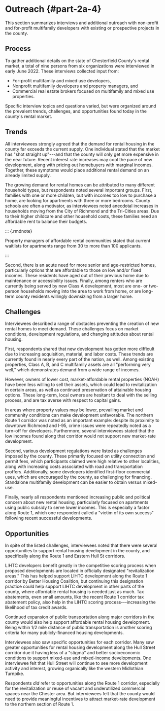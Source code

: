 # Outreach {#part-2a-4}

This section summarizes interviews and additional outreach with non-profit and for-profit multifamily developers with existing or prospective projects in the county. 

## Process

To gather additional details on the state of Chesterfield County's rental market, a total of nine persons from six organizations were interviewed in early June 2022. These interviews collected input from:

* For-profit multifamily and mixed use developers,
* Nonprofit multifamily developers and property managers, and
* Commercial real estate brokers focused on multifamily and mixed use properties.

Specific interview topics and questions varied, but were organized around the prevalent trends, challenges, and opportunities found today in the county's rental market.

## Trends

All interviewees strongly agreed that the demand for rental housing in the county far exceeds the current supply. One individual stated that the market has "shot straight up"---and that the county will only get more expensive in the near future. Recent interest rate increases may cool the pace of new development, along with pricing out homebuyers with marginal incomes. Together, these symptoms would place additional rental demand on an already limited supply.

The growing demand for rental homes can be attributed to many different household types, but respondents noted several important groups. First, families with one or more children, but with incomes too low to purchase a home, are looking for apartments with three or more bedrooms. County schools are often a motivator, as interviewees noted anecdotal increases in households moving from the City of Richmond and the Tri-Cities areas. Due to their higher childcare and other household costs, these families need an affordable rent to balance their budgets.

::: {.rmdnote}

Property managers of affordable rental communities stated that current waitlists for apartments range from 30 to more than 100 applicants. 

:::

Second, there is an acute need for more senior and age-restricted homes, particularly options that are affordable to those on low and/or fixed incomes. These residents have aged out of their previous home due to maintenance or accessibility issues. Finally, among renters who are currently being served by new Class A development, most are one- or two-person households moving into the area to work from home, or are long-term county residents willingly downsizing from a larger home.

## Challenges

Interviewees described a range of obstacles preventing the creation of new rental homes to meet demand. These challenges focus on market conditions, development regulations, and changing attitudes about rental housing.

First, respondents shared that new development has gotten more difficult due to increasing acquisition, material, and labor costs. These trends are currently found in nearly every part of the nation, as well. Among existing properties, Class A, B, and C multifamily assets are all "performing very well," which demonstrates demand from a wide range of incomes.

However, owners of lower cost, market-affordable rental properties (NOAH) have been less willing to sell their assets, which could lead to revitalization in certain areas, as well as continued preservation of attainable housing options. These long-term, local owners are hesitant to deal with the selling process, and are tax averse with respect to capital gains.

In areas where property values may be lower, prevailing market and community conditions can make development unfavorable. The northern Route 1 corridor was noted as an important example: despite its proximity to downtown Richmond and I-95, crime issues were repeatedly noted as a turn-off for developers. Furthermore, several interviewees stated that the low incomes found along that corridor would not support new market-rate development.

Second, various development regulations were listed as challenges imposed by the county. These primarily focused on utility connection and permit fees, which participants claimed were high relative to other localities, along with increasing costs associated with road and transportation proffers. Additionally, some developers identified first-floor commercial uses, which are encouraged by the county, as challenging for financing. Standalone multifamily development can be easier to obtain versus mixed-use.

Finally, nearly all respondents mentioned increasing public and political concern about new rental housing, particularly focused on apartments using public subsidy to serve lower incomes. This is especially a factor along Route 1, which one respondent called a "victim of its own success" following recent successful developments.

## Opportunities

In spite of the listed challenges, interviewees noted that there were several opportunities to support rental housing development in the county, and specifically along the Route 1 and Eastern Hull St corridors. 

LIHTC developers benefit greatly in the competitive scoring process when proposed developments are located in officially designated "revitalization areas." This has helped support LIHTC development along the Route 1 corridor by Better Housing Coalition, but continuing this designation practice could help support LIHTC development in other parts of the county, where affordable rental housing is needed just as much. Tax abatements, even small amounts, like the recent Route 1 corridor tax abatement policy, also help in the LIHTC scoring process---increasing the likelihood of tax credit awards.

Continued expansion of public transportation along major corridors in the county would also help support affordable rental housing development. Being within 1/2 mile distance of public transportation is another scoring criteria for many publicly-financed housing developments. 

Interviewees also saw specific opportunities for each corridor. Many saw greater opportunities for rental housing development along the Hull Street corridor due it having less of a "stigma" and better socioeconomic conditions to support mixed-use and mixed-income developments. One interviewee felt that Hull Street will continue to see more development activity and interest, growing organically like the western Midlothian Turnpike. 

Respondents *did* refer to opportunities along the Route 1 corridor, especially for the revitalization or reuse of vacant and underutilized commercial spaces near the Chester area. But interviewees felt that the county would need to provide meaningful incentives to attract market-rate development to the northern section of Route 1.
